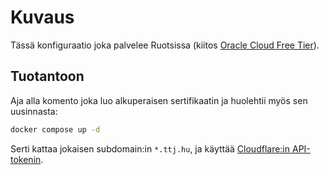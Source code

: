 # Kuvaus

Tässä konfiguraatio joka palvelee Ruotsissa (kiitos [Oracle Cloud Free Tier](https://www.oracle.com/cloud/free/)).

## Tuotantoon

Aja alla komento joka luo alkuperaisen sertifikaatin ja huolehtii myös sen uusinnasta:

```sh
docker compose up -d
```

Serti kattaa jokaisen subdomain:in `*.ttj.hu`, ja käyttää [Cloudflare:in API-tokenin](https://dash.cloudflare.com/profile/api-tokens).
